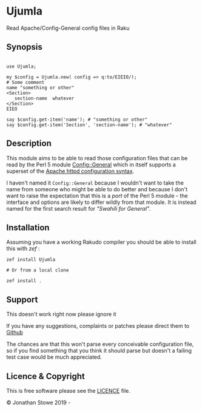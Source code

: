 # Ujumla

Read Apache/Config-General config files in Raku

## Synopsis

```perl6

use Ujumla;

my $config = Ujumla.new( config => q:to/EIEIO/);
# Some comment
name "something or other"
<Section>
   section-name  whatever
</Section>
EIEO

say $config.get-item('name'); # "something or other"
say $config.get-item('Section', 'section-name'); # "whatever"

```


## Description

This module aims to be able to read those configuration files that can be read
by the Perl 5 module [Config::General](https://metacpan.org/release/Config-General)
which in itself supports a superset of the [Apache httpd configuration syntax](https://httpd.apache.org/docs/2.4/configuring.html#syntax).

I haven't named it ```Config::General``` because I wouldn't want to take the name from someone who might
be able to do better and because I don't want to raise the expectation that this is a *port* of the Perl 5
module - the interface and options are likely to differ wildly from that module.  It is instead named for
the first search result for *"Swahili for General"*.


## Installation

Assuming you have a working Rakudo compiler you should be able to install this with *zef* :

    zef install Ujumla

    # Or from a local clone

    zef install .


## Support

This doesn't work right now please ignore it

If you have any suggestions, complaints or patches please direct them to [Github](https://github.com/jonathanstowe/Ujumla/issues)

The chances are that this won't parse every conceivable configuration file, so if you find something that
you think it should parse but doesn't a failing test case would be much appreciated.


## Licence & Copyright

This is free software please see the [LICENCE](LICENCE) file.

© Jonathan Stowe 2019 - 

